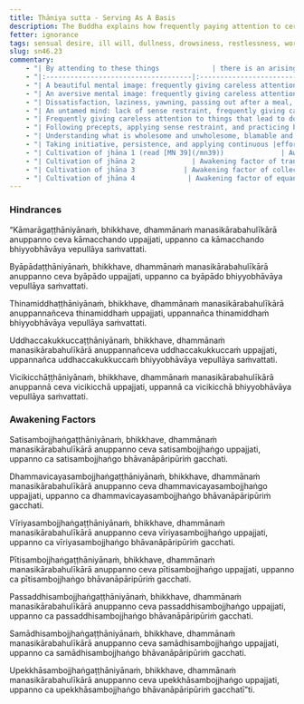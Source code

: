 ```yaml
---
title: Ṭhāniya sutta - Serving As A Basis
description: The Buddha explains how frequently paying attention to certain things can lead to the arising and expansion of hindrances and awakening factors.
fetter: ignorance
tags: sensual desire, ill will, dullness, drowsiness, restlessness, worry, doubt, mindfulness, investigation, energy, joy, tranquility, collectedness, equanimity, hindrances, awakening factors, sn, sn45-56, sn46
slug: sn46.23
commentary:
    - "| By attending to these things             | there is an arising and expansion of  |"
    - "|:------------------------------------|:-------------------------------|"
    - "| A beautiful mental image: frequently giving careless attention to the sign of beautiful           | Hindrance of sensual |desire::passion or lust for sensual pleasures|                |"
    - "| An aversive mental image: frequently giving careless attention to the sign of resistance          | Hindrance of |ill will::intentional act of mentally opposing or rejecting others; an intentional construction fueled by aversion, directed against kindness or compassion. It manifests as hostility of will, impeding goodwill and fostering internal or external conflict. [byāpāda]|                      |"
    - "| Dissatisfaction, laziness, yawning, passing out after a meal, and sluggishness of mind; frequently giving careless attention to |these::read [AN 8.80](/an8.80|) | Hindrance of dullness and drowsiness              |"
    - "| An untamed mind: lack of sense restraint, frequently giving careless attention to an unsettled mind	                  | Hindrance of restlessness and |worry::agitation and edginess, fidgeting, fiddling, uneasiness|        |"
    - "| Frequently giving careless attention to things that lead to doubt, to confusion, to |conflict::read [MN 16](/mn16|)                  | Hindrance of doubt                         |"
    - "| Following precepts, applying sense restraint, and practicing breathing-mindfulness |meditation::read [MN 107](/mn107|) | Awakening factor of mindfulness                  |"
    - "| Understanding what is wholesome and unwholesome, blamable and blameless, inferior and superior, and dark and bright, learning the teachings of the Buddha with careful attention | Awakening factor of investigation of states |"
    - "| Taking initiative, persistence, and applying continuous |effort::read [AN 8.80](/an8.80|) | Awakening factor of energy |"
    - "| Cultivation of jhāna 1 (read [MN 39](/mn39))              | Awakening factor of joy                          |"
    - "| Cultivation of jhāna 2              | Awakening factor of tranquility                          |"
    - "| Cultivation of jhāna 3            | Awakening factor of collectedness                          |"
    - "| Cultivation of jhāna 4             | Awakening factor of equanimity                          |"
---
```


### Hindrances

“Kāmarāgaṭṭhāniyānaṁ, bhikkhave, dhammānaṁ manasikārabahulīkārā anuppanno ceva kāmacchando uppajjati, uppanno ca kāmacchando bhiyyobhāvāya vepullāya saṁvattati.

Byāpādaṭṭhāniyānaṁ, bhikkhave, dhammānaṁ manasikārabahulīkārā anuppanno ceva byāpādo uppajjati, uppanno ca byāpādo bhiyyobhāvāya vepullāya saṁvattati.

Thinamiddhaṭṭhāniyānaṁ, bhikkhave, dhammānaṁ manasikārabahulīkārā anuppannañceva thinamiddhaṁ uppajjati, uppannañca thinamiddhaṁ bhiyyobhāvāya vepullāya saṁvattati.

Uddhaccakukkuccaṭṭhāniyānaṁ, bhikkhave, dhammānaṁ manasikārabahulīkārā anuppannañceva uddhaccakukkuccaṁ uppajjati, uppannañca uddhaccakukkuccaṁ bhiyyobhāvāya vepullāya saṁvattati.

Vicikicchāṭṭhāniyānaṁ, bhikkhave, dhammānaṁ manasikārabahulīkārā anuppannā ceva vicikicchā uppajjati, uppannā ca vicikicchā bhiyyobhāvāya vepullāya saṁvattati.

### Awakening Factors

Satisambojjhaṅgaṭṭhāniyānaṁ, bhikkhave, dhammānaṁ manasikārabahulīkārā anuppanno ceva satisambojjhaṅgo uppajjati, uppanno ca satisambojjhaṅgo bhāvanāpāripūriṁ gacchati.

Dhammavicayasambojjhaṅgaṭṭhāniyānaṁ, bhikkhave, dhammānaṁ manasikārabahulīkārā anuppanno ceva dhammavicayasambojjhaṅgo uppajjati, uppanno ca dhammavicayasambojjhaṅgo bhāvanāpāripūriṁ gacchati.

Vīriyasambojjhaṅgaṭṭhāniyānaṁ, bhikkhave, dhammānaṁ manasikārabahulīkārā anuppanno ceva vīriyasambojjhaṅgo uppajjati, uppanno ca vīriyasambojjhaṅgo bhāvanāpāripūriṁ gacchati.

Pītisambojjhaṅgaṭṭhāniyānaṁ, bhikkhave, dhammānaṁ manasikārabahulīkārā anuppanno ceva pītisambojjhaṅgo uppajjati, uppanno ca pītisambojjhaṅgo bhāvanāpāripūriṁ gacchati.

Passaddhisambojjhaṅgaṭṭhāniyānaṁ, bhikkhave, dhammānaṁ manasikārabahulīkārā anuppanno ceva passaddhisambojjhaṅgo uppajjati, uppanno ca passaddhisambojjhaṅgo bhāvanāpāripūriṁ gacchati.

Samādhisambojjhaṅgaṭṭhāniyānaṁ, bhikkhave, dhammānaṁ manasikārabahulīkārā anuppanno ceva samādhisambojjhaṅgo uppajjati, uppanno ca samādhisambojjhaṅgo bhāvanāpāripūriṁ gacchati.

Upekkhāsambojjhaṅgaṭṭhāniyānaṁ, bhikkhave, dhammānaṁ manasikārabahulīkārā anuppanno ceva upekkhāsambojjhaṅgo uppajjati, uppanno ca upekkhāsambojjhaṅgo bhāvanāpāripūriṁ gacchatī”ti.

